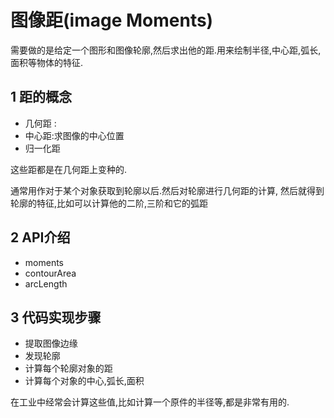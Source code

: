 # 图像距(image Moments)

需要做的是给定一个图形和图像轮廓,然后求出他的距.用来绘制半径,中心距,弧长,面积等物体的特征.

## 1 距的概念

- 几何距 :
- 中心距:求图像的中心位置
- 归一化距

这些距都是在几何距上变种的.

通常用作对于某个对象获取到轮廓以后.然后对轮廓进行几何距的计算, 然后就得到轮廓的特征,比如可以计算他的二阶,三阶和它的弧距

 ## 2 API介绍

-  moments 
- contourArea
- arcLength

## 3 代码实现步骤

- 提取图像边缘
- 发现轮廓
- 计算每个轮廓对象的距
- 计算每个对象的中心,弧长,面积

在工业中经常会计算这些值,比如计算一个原件的半径等,都是非常有用的.




